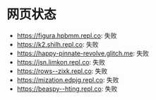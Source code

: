 # 网页状态
- https://figura.hpbmm.repl.co: 失败
- https://k2.shilh.repl.co: 失败
- https://happy-pinnate-revolve.glitch.me: 失败
- https://jsn.limkon.repl.co: 失败
- https://rows--zixk.repl.co: 失败
- https://mization.edpjg.repl.co: 失败
- https://beaspy--hting.repl.co: 失败
